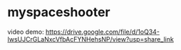 # myspaceshooter
video demo: https://drive.google.com/file/d/1oQ34-IwsUJCrGLaNxcVfbAcFYNHehsNP/view?usp=share_link
